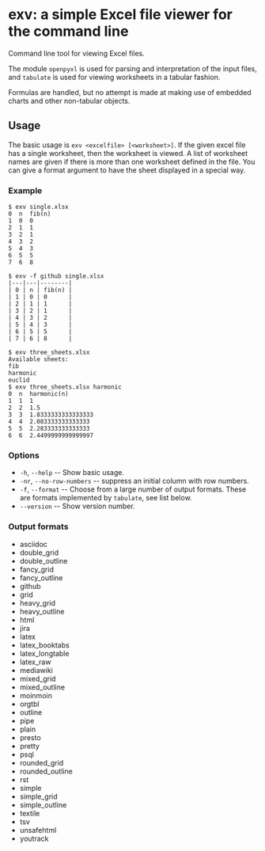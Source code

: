 # exv:  a simple Excel file viewer for the command line

Command line tool for viewing Excel files.

The module `openpyxl` is used for parsing and interpretation of the input files,
and `tabulate` is used for viewing worksheets in a tabular fashion.

Formulas are handled, but no attempt is made at making use of embedded charts and other non-tabular objects.


## Usage

The basic usage is `exv <excelfile> [<worksheet>]`. If the given excel file has a single worksheet, then the worksheet is viewed.
A list of worksheet names are given if there is more than one worksheet defined in the file. You can give a format argument
to have the sheet displayed in a special way. 

### Example

```
$ exv single.xlsx
0  n  fib(n)
1  0  0
2  1  1
3  2  1
4  3  2
5  4  3
6  5  5
7  6  8

$ exv -f github single.xlsx
|---|---|--------|
| 0 | n | fib(n) |
| 1 | 0 | 0      |
| 2 | 1 | 1      |
| 3 | 2 | 1      |
| 4 | 3 | 2      |
| 5 | 4 | 3      |
| 6 | 5 | 5      |
| 7 | 6 | 8      |

$ exv three_sheets.xlsx
Available sheets:
fib
harmonic
euclid
$ exv three_sheets.xlsx harmonic
0  n  harmonic(n)
1  1  1
2  2  1.5
3  3  1.8333333333333333
4  4  2.083333333333333
5  5  2.283333333333333
6  6  2.4499999999999997
```

### Options

+ `-h`, `--help` -- Show basic usage.
+ `-nr`, `--no-row-numbers` -- suppress an initial column with row numbers.
+ `-f`, `--format` -- Choose from a large number of output formats. These are formats implemented by `tabulate`, see list below.
+ `--version` -- Show version number.

### Output formats

+ asciidoc
+ double_grid
+ double_outline
+ fancy_grid
+ fancy_outline
+ github
+ grid
+ heavy_grid
+ heavy_outline
+ html
+ jira
+ latex
+ latex_booktabs
+ latex_longtable
+ latex_raw
+ mediawiki
+ mixed_grid
+ mixed_outline
+ moinmoin
+ orgtbl
+ outline
+ pipe
+ plain
+ presto
+ pretty
+ psql
+ rounded_grid
+ rounded_outline
+ rst
+ simple
+ simple_grid
+ simple_outline
+ textile
+ tsv
+ unsafehtml
+ youtrack
